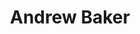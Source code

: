 ---
title: Andrew Baker
since: 2022
qrcode: data:image/png;base64,iVBORw0KGgoAAAANSUhEUgAAAQAAAAEAAQMAAABmvDolAAAABlBMVEX///8AAABVwtN&#43;AAAB80lEQVR42uyYsbG0MAyEl3Hg0CW4FDqDozOXQgkOHXhu/5Fk5ufevehFiEHJMfAlOsurlfDEE0/8LVaSbLl05FdkIfcFSd7xXgCAqeVC8hWrvumpjA9&#43;gEBuDQjcp4aZDQuSZOsQyHI0S5QTym&#43;3ABCqfWnALQGtSXkSgB0KfBXt1YFDH9K&#43;xDqHlrf&#43;u4BcGbDIJHcgUYFfJP3iwBpYVu4IFYhkj8KVye7ajQCR7riDBpCU0pxON8sDgC51uUNrkiW0TNaZ/9N0AcjNeiEX1mzXSWXCFMMRECQpzVYaK&#43;I&#43;demv&#43;XUvgHUWE4fDy3Gz8nQFiDCIlzMbWmhifjpNF8CKxDeGC9L8NlL0wRUALTCgJ/E6c4&#43;W7e0AmJjLaYqlayrvZ510Auj5iaa3xMG&#43;TzfLA7CKGiCbMIit0yFoVKkbwERaHenEih75DnX&#43;YQ/8A2s/uMyWSuC&#43;BEqVugIUauIfYMsPBX6MD9cHRk3KQBor2MZcml0B69AH&#43;WmpdORNvfXNgGPWMzGfu1Up29cweGlgzN0cazd57CKDzoCxPETSSZTN0vxegV4bOO2jYkWgDaWnxnojIBf5OyiAmLj5c73gCEhak0FmuPThzF0Ax/IwHQsr24N8bxcvDQx96Lp608YqfeqU5i2AJ5544jP&#43;BQAA//9gqI96VtQIeAAAAABJRU5ErkJggg==
index: false
---